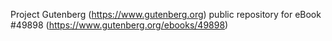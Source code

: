 Project Gutenberg (https://www.gutenberg.org) public repository for eBook #49898 (https://www.gutenberg.org/ebooks/49898)
